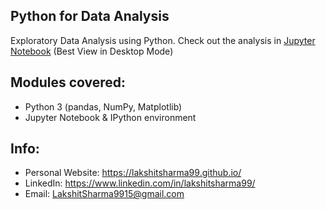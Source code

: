 ## Python for Data Analysis

Exploratory Data Analysis using Python. Check out the analysis in <a href="https://github.com/lakshitsharma99/Python-for-Data-Analysis/blob/main/Python%20for%20Data%20Analysis.ipynb">Jupyter Notebook</a> (Best View in Desktop Mode)


## Modules covered:

* Python 3 (pandas, NumPy, Matplotlib)
* Jupyter Notebook & IPython environment 

## Info:

* Personal Website: <https://lakshitsharma99.github.io/>
* LinkedIn: <https://www.linkedin.com/in/lakshitsharma99/>
* Email: <a href="mailto:lakshitsharma9915@gmail.com">LakshitSharma9915@gmail.com</a>
